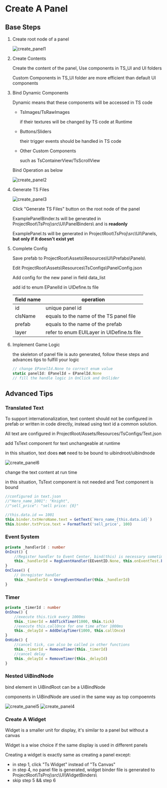 

# Create A Panel

## Base Steps

1. Create root node of a panel

   ![create_panel1](imgs/create_panel1.png)

2. Create Contents

   Create the content of the panel, Use components in TS_UI and UI folders

   Custom Components in TS_UI folder are more efficient than default UI components

3. Bind Dynamic Components

      Dynamic means that these components will be accessed in TS code

      - TsImages/TsRawImages
        
        if their textures will be changed by TS code at Runtime
        
      - Buttons/Sliders 
        
        their trigger events should be handled in TS code
        
      - Other Custom Components
        
        such as TsContainerView/TsScrollView
        

      Bind Operation as below

      ![create_panel2](imgs/create_panel2.png)

4. Generate TS Files

      ![create_panel3](imgs/create_panel3.png)

      Click "Generate TS Files" button on the root node of the panel

      ExamplePanelBinder.ts will be generated in ProjectRoot\TsProj\src\UI\PanelBinders\ and is **readonly**

      ExamplePanel.ts will be generated in  ProjectRoot\TsProj\src\UI\Panels\, **but only if it doesn't exist yet**

5. Complete Config

      Save prefab to ProjectRoot\Assets\Resources\UI\Prefabs\Panels\

      Edit  ProjectRoot\Assets\Resources\TsConfigs\PanelConfig.json

      Add config  for the new panel in field data_list

      add id to enum EPanelId in UIDefine.ts file

      | field name | operation                                    |
      | ---------- | -------------------------------------------- |
      | id         | unique panel id                              |
      | clsName    | equals to the name of the TS panel file      |
      | prefab     | equals to the name of the prefab             |
      | layer      | refer to enum  EUILayer in  UIDefine.ts file |

6. Implement Game Logic

   the skeleton of panel file is auto generated, follow these steps and advances tips to fulfill your logic

      ``` typescript
      // change EPanelId.None to correct enum value
      static panelId: EPanelId = EPanelId.None
      // fill the handle logic in OnClick and OnSlider
      ```
   

## Advanced Tips

### Translated Text

To support internationalization, text content should not be configured in prefab or written in code  directly, instead using text id a common solution.

All text are configured in ProjectRoot/Assets/Resources/TsConfigs/Text.json

add TsText component for text unchangeable at runtime

in this situation, text does **not** need to be bound to uibindroot/uibindnode

![create_panel6](imgs/create_panel6.png)

change the text content at run time

in this situation, TsText component is not needed and Text component is bound

```typescript
//configured in text.json
//"Hero_name_1001": "Knight",
//"sell_price": "sell price: {0}"

//this.data.id == 1001
this.binder.txtHeroName.text = GetText(`Hero_name_{this.data.id}`) 
this.binder.txtPrice.text = FormatText('sell_price', 100)
```



### Event System

``` typescript
private _handlerId : number    
OnInit() {
    //Register handler to Event Center, bind(this) is necessary sometimes
    this._handlerId = RegEventHandler(EEventID.None, this.onEventTest.bind(this))
}
OnClose() {
    // Unregister handler
    this._handlerId = UnregEventHandler(this._handlerId)
}
```

### Timer

```typescript
private _timerId : number
OnShow() {
    //execute this.tick every 1000ms
    this._timerId = AddTickTimer(1000, this.tick)
    //execute this.callOnce for one time after 1000ms
    this._delayId = AddDelayTimer(1000, this.callOnce)
}
OnHide() {
    //cancel tick, can also be called in other functions
    this._timerId = RemoveTimer(this._timerId)
    //cancel delay
    this._delayId = RemoveTimer(this._delayId)
}
```

### Nested UiBindNode

bind element in UiBindRoot can be a UiBindNode

components in UiBindNode are used in the same way as top compoennts

![create_panel5](imgs/create_panel5.png)
![create_panel4](imgs/create_panel4.png)

### Create A Widget

Widget is a smaller unit for display,  it's similar to a panel but without a canvas

Widget is a wise choice if the same display is used in different panels

Creating a widget is exactly same as creating a panel except:

- in step 1, click "Ts Widget" instead of "Ts Canvas"
- in step 4, no panel file is generated, widget binder file is generated to ProjectRoot\TsProj\src\UI\WidgetBinders\
- skip step 5 && step 6

